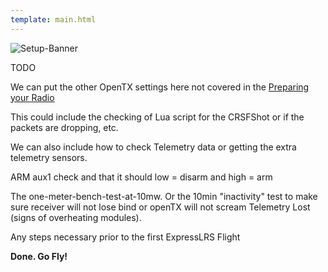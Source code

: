 ```yaml
---
template: main.html
---
```


![Setup-Banner](https://raw.githubusercontent.com/ExpressLRS/ExpressLRS-hardware/master/img/quick-start.png)

TODO

We can put the other OpenTX settings here not covered in the [Preparing your Radio](../quick-start/tx-prep.md)

This could include the checking of Lua script for the CRSFShot or if the packets are dropping, etc.

We can also include how to check Telemetry data or getting the extra telemetry sensors.

ARM aux1 check and that it should low = disarm and high = arm

The one-meter-bench-test-at-10mw. Or the 10min "inactivity" test to make sure receiver will not lose bind or openTX will not scream Telemetry Lost (signs of overheating modules).

Any steps necessary prior to the first ExpressLRS Flight


**Done. Go Fly!**